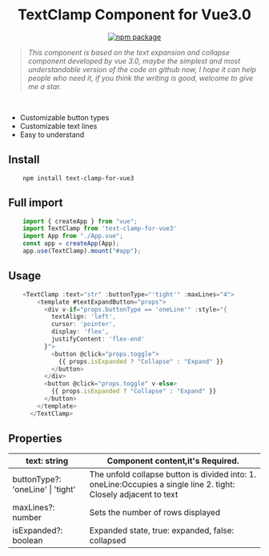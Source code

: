 <h1 align="center">TextClamp Component for Vue3.0</h1>
<p align="center">
  <a href="https://www.npmjs.com/package/text-clamp-for-vue3"><img src="https://badgen.net/npm/v/text-clamp-for-vue3" alt="npm package"></a> 
</p>

> *This component is based on the text expansion and collapse component developed by vue 3.0, maybe the simplest and most understandable version of the code on github now, I hope it can help people who need it, if you think the writing is good, welcome to give me a star.*
<br/>

- Customizable button types
- Customizable text lines
- Easy to understand

## **Install**

```
    npm install text-clamp-for-vue3
```

## **Full import**

```javascript
    import { createApp } from "vue";
    import TextClamp from 'text-clamp-for-vue3'
    import App from "./App.vue";
    const app = createApp(App);
    app.use(TextClamp).mount("#app");
```
## **Usage**

```javascript
    <TextClamp :text="str" :buttonType="'tight'" :maxLines="4">
        <template #textExpandButton="props">
          <div v-if="props.buttonType == 'oneLine'" :style="{
            textAlign: 'left',
            cursor: 'pointer',
            display: 'flex',
            justifyContent: 'flex-end'
          }">
            <button @click="props.toggle">
              {{ props.isExpanded ? "Collapse" : "Expand" }}
            </button>
          </div>
          <button @click="props.toggle" v-else>
            {{ props.isExpanded ? "Collapse" : "Expand" }}
          </button>
        </template>
      </TextClamp>
```

## **Properties**

| text: string                      | Component content,it's Required.                                                                                 |
| --------------------------------- | ---------------------------------------------------------------------------------------------------------------- |
| buttonType?: 'oneLine' \| 'tight' | The unfold collapse button is divided into: 1. oneLine:Occupies a single line 2. tight: Closely adjacent to text |
| maxLines?: number                 | Sets the number of rows displayed                                                                                |
| isExpanded?: boolean              | Expanded state, true: expanded, false: collapsed                                                                 |

